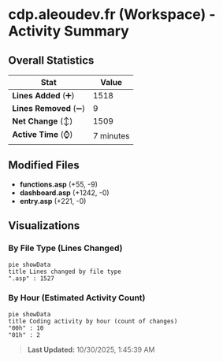 # cdp.aleoudev.fr (Workspace) - Activity Summary 

## Overall Statistics

| Stat                   | Value                                                             |
| ---------------------- | ----------------------------------------------------------------- |
| **Lines Added** (➕)   | 1518                                          |
| **Lines Removed** (➖) | 9                                        |
| **Net Change** (↕)    | 1509                |
| **Active Time** (⌚)   | 7 minutes |


## Modified Files
- **functions.asp** (+55, -9)
- **dashboard.asp** (+1242, -0)
- **entry.asp** (+221, -0)

## Visualizations

### By File Type (Lines Changed)

```mermaid
pie showData
title Lines changed by file type
".asp" : 1527
```

### By Hour (Estimated Activity Count)

```mermaid
pie showData
title Coding activity by hour (count of changes)
"00h" : 10
"01h" : 2
```


> **Last Updated:** 10/30/2025, 1:45:39 AM
